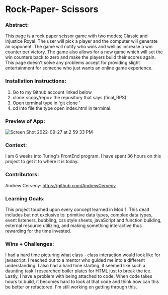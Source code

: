
# Rock-Paper- Scissors

### Abstract:
This page is a rock paper scissor game with two modes; Classic and Injustice Royal. The user will pick a player and the computer will generate an opponent. The game will notify who wins and well as increase a win counter per victory. The game also allows for a new game which will set the win counters back to zero and make the players build their scores again. This page doesn't solve any problems accept for providing slight entertainment for someone who just wants an online game experience.

### Installation Instructions:
1) Go to my Github account linked below
2) clone <copy/repo> the repository that says (final_RPS)
3) Open terminal type in 'git clone <copiedMaterial>'
4) cd into file the type open index.html in terminal.

### Preview of App:
[//]: <> (Provide ONE gif or screenshot of your application - choose the "coolest" piece of functionality to show off.)
![Screen Shot 2022-09-27 at 2 59 33 PM](https://user-images.githubusercontent.com/104449342/192614131-b97974d1-9baf-4982-bbd6-7e72fe55ca23.png)


### Context:
I am 6 weeks into Turing's FrontEnd program. I have spent 36 hours on this project to get it to where it is today.

### Contributors:
Andrew Cerveny: https://github.com/AndrewCerveny
### Learning Goals:
This project touched upon every concept learned in Mod 1. This dealt includes but not exclusive to: primitive data types, complex data types, event listeners, bubbling, css style sheets, javaScript and function building, external resource utilizing, and making something interactive thus rewarding for the time invested.  

### Wins + Challenges:
I had a hard time picturing what class - class interaction would look like for javascript. I reached out to a mentor who guided me into a different understanding. I also had a hard time starting, it seemed like such a daunting task I researched boiler plates for HTML just to break the ice. Lastly, I have a problem with being attached to code. When code takes hours to build, it becomes hard to look at that code and think how can this be better or refactored. I'm still working on getting through this.
